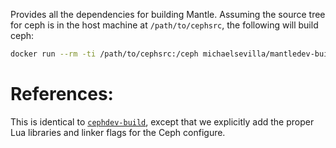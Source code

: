 Provides all the dependencies for building Mantle. Assuming the source 
tree for ceph is in the host machine at `/path/to/cephsrc`, the 
following will build ceph:

```bash
docker run --rm -ti /path/to/cephsrc:/ceph michaelsevilla/mantledev-build
```
# References:

This is identical to [`cephdev-build`][cephdev-build], except that we explicitly
add the proper Lua libraries and linker flags for the Ceph configure.

[cephdev-build]: https://github.com/ivotron/docker-cephdev/tree/master/build


